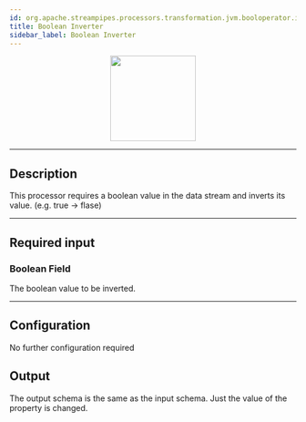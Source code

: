 ```yaml
---
id: org.apache.streampipes.processors.transformation.jvm.booloperator.inverter
title: Boolean Inverter
sidebar_label: Boolean Inverter
---
```


<!--
  ~ Licensed to the Apache Software Foundation (ASF) under one or more
  ~ contributor license agreements.  See the NOTICE file distributed with
  ~ this work for additional information regarding copyright ownership.
  ~ The ASF licenses this file to You under the Apache License, Version 2.0
  ~ (the "License"); you may not use this file except in compliance with
  ~ the License.  You may obtain a copy of the License at
  ~
  ~    http://www.apache.org/licenses/LICENSE-2.0
  ~
  ~ Unless required by applicable law or agreed to in writing, software
  ~ distributed under the License is distributed on an "AS IS" BASIS,
  ~ WITHOUT WARRANTIES OR CONDITIONS OF ANY KIND, either express or implied.
  ~ See the License for the specific language governing permissions and
  ~ limitations under the License.
  ~
  -->



<p align="center">
    <img src="/img/pipeline-elements/org.apache.streampipes.processors.transformation.jvm.booloperator.inverter/icon.png" width="150px;" class="pe-image-documentation"/>
</p>

***

## Description

This processor requires a boolean value in the data stream and inverts its value. (e.g. true -> flase)

***

## Required input

### Boolean Field

The boolean value to be inverted.

***

## Configuration
No further configuration required

## Output
The output schema is the same as the input schema. Just the value of the property is changed.